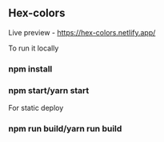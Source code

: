 ## Hex-colors
Live preview - https://hex-colors.netlify.app/

To run it locally
### npm install
### npm start/yarn start

For static deploy
### npm run build/yarn run build

